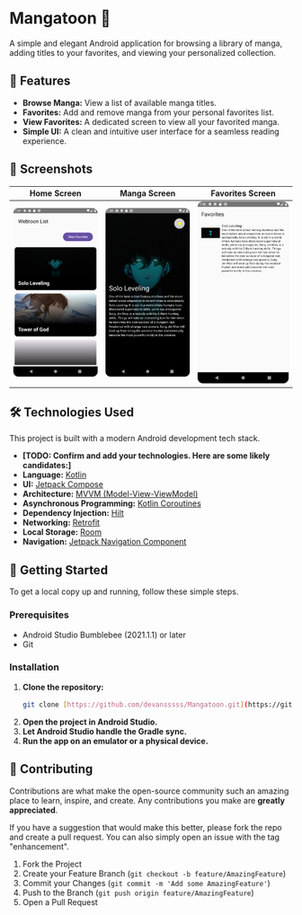 # Mangatoon 📖

A simple and elegant Android application for browsing a library of manga, adding titles to your favorites, and viewing your personalized collection.

## 🌟 Features

* **Browse Manga:** View a list of available manga titles.
* **Favorites:** Add and remove manga from your personal favorites list.
* **View Favorites:** A dedicated screen to view all your favorited manga.
* **Simple UI:** A clean and intuitive user interface for a seamless reading experience.

## 📸 Screenshots

| Home Screen | Manga Screen |Favorites Screen |
| :---: | :---: | :---: |
| ![Home Screen](screenshots/home.png) | ![Manga Screen](screenshots/manga.png) |![Favorites Screen](screenshots/favourites.png) |


## 🛠️ Technologies Used

This project is built with a modern Android development tech stack.

* **[TODO: Confirm and add your technologies. Here are some likely candidates:]**
* **Language:** [Kotlin](https://kotlinlang.org/)
* **UI:** [Jetpack Compose](https://developer.android.com/jetpack/compose)
* **Architecture:** [MVVM (Model-View-ViewModel)](https://developer.android.com/jetpack/guide/ui-layer#viewmodel)
* **Asynchronous Programming:** [Kotlin Coroutines](https://kotlinlang.org/docs/coroutines-overview.html)
* **Dependency Injection:** [Hilt](https://developer.android.com/training/dependency-injection/hilt-android)
* **Networking:** [Retrofit](https://square.github.io/retrofit/)
* **Local Storage:** [Room](https://developer.android.com/training/data-storage/room)
* **Navigation:** [Jetpack Navigation Component](https://developer.android.com/guide/navigation)

## 🚀 Getting Started

To get a local copy up and running, follow these simple steps.

### Prerequisites

* Android Studio Bumblebee (2021.1.1) or later
* Git

### Installation

1.  **Clone the repository:**
    ```sh
    git clone [https://github.com/devansssss/Mangatoon.git](https://github.com/devansssss/Mangatoon.git)
    ```
2.  **Open the project in Android Studio.**
3.  **Let Android Studio handle the Gradle sync.**
4.  **Run the app on an emulator or a physical device.**

## 🤝 Contributing

Contributions are what make the open-source community such an amazing place to learn, inspire, and create. Any contributions you make are **greatly appreciated**.

If you have a suggestion that would make this better, please fork the repo and create a pull request. You can also simply open an issue with the tag "enhancement".

1.  Fork the Project
2.  Create your Feature Branch (`git checkout -b feature/AmazingFeature`)
3.  Commit your Changes (`git commit -m 'Add some AmazingFeature'`)
4.  Push to the Branch (`git push origin feature/AmazingFeature`)
5.  Open a Pull Request
